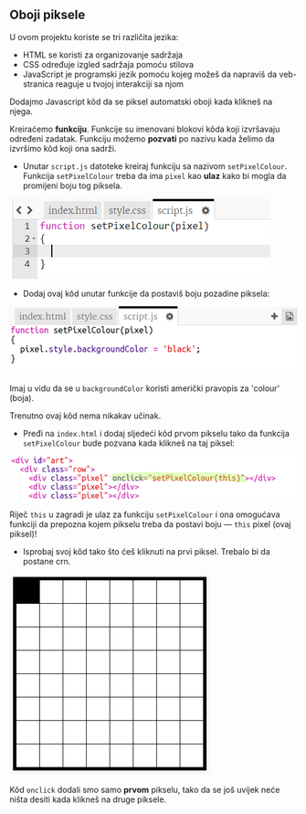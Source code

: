## Oboji piksele

U ovom projektu koriste se tri različita jezika:

+ HTML se koristi za organizovanje sadržaja
+ CSS određuje izgled sadržaja pomoću stilova
+ JavaScript je programski jezik pomoću kojeg možeš da napraviš da veb-stranica reaguje u tvojoj interakciji sa njom

Dodajmo Javascript kôd da se piksel automatski oboji kada klikneš na njega.

Kreiraćemo **funkciju**. Funkcije su imenovani blokovi kôda koji izvršavaju određeni zadatak. Funkciju možemo **pozvati** po nazivu kada želimo da izvršimo kôd koji ona sadrži.

+ Unutar `script.js` datoteke kreiraj funkciju sa nazivom `setPixelColour`. Funkcija `setPixelColour` treba da ima `pixel` kao **ulaz** kako bi mogla da promijeni boju tog piksela.

![Kreiraj funkciju](images/create-function.png)

+ Dodaj ovaj kôd unutar funkcije da postaviš boju pozadine piksela:

![screenshot](images/pixel-art-set-pixel-colour.png)

Imaj u vidu da se u `backgroundColor` koristi američki pravopis za 'colour' (boja).

Trenutno ovaj kôd nema nikakav učinak.

+ Pređi na `index.html` i dodaj sljedeći kôd prvom pikselu tako da funkcija `setPixelColour` bude pozvana kada klikneš na taj piksel:

![screenshot](images/pixel-art-onclick.png)

Riječ `this` u zagradi je ulaz za funkciju `setPixelColour` i ona omogućava funkciji da prepozna kojem pikselu treba da postavi boju — `this` pixel (ovaj piksel)!

+ Isprobaj svoj kôd tako što ćeš kliknuti na prvi piksel. Trebalo bi da postane crn.

![screenshot](images/pixel-art-black.png)

Kôd `onclick` dodali smo samo **prvom** pikselu, tako da se još uvijek neće ništa desiti kada klikneš na druge piksele.